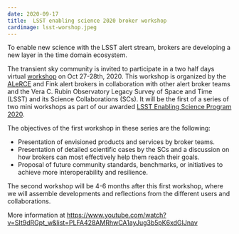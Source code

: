 ```yaml
---
date: 2020-09-17
title:  LSST enabling science 2020 broker workshop
cardimage: lsst-worshop.jpeg
---
```


To enable new science with the LSST alert stream, brokers are developing a new layer in the time domain ecosystem. 
<!--more-->


The transient sky community is invited to participate in a two half days virtual [workshop](https://www.youtube.com/watch?v=SIt9dRGpt_w&list=PLFA428AMRhwCA1ayJug3b5pK6xdGIJnav) on Oct 27-28th, 2020. This workshop is organized by the [ALeRCE](http://alerce.science/) and Fink alert brokers in collaboration with other alert broker teams and the Vera C. Rubin Observatory Legacy Survey of Space and Time (LSST) and its Science Collaborations (SCs). It will be the first of a series of two mini workshops as part of our awarded [LSST Enabling Science Program 2020](https://www.lsstcorporation.org/2020-Enabling-Science-Award-Recipients).

The objectives of the first workshop in these series are the following:

- Presentation of envisioned products and services by broker teams.
- Presentation of detailed scientific cases by the SCs and a discussion on how brokers can most effectively help them reach their goals.
- Proposal of future community standards, benchmarks, or initiatives to achieve more interoperability and resilience.

The second workshop will be 4-6 months after this first workshop, where we will assemble developments and reflections from the different users and collaborations.

More information at https://www.youtube.com/watch?v=SIt9dRGpt_w&list=PLFA428AMRhwCA1ayJug3b5pK6xdGIJnav
